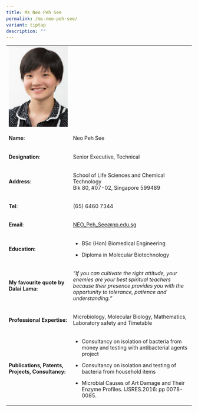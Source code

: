 ```yaml
---
title: Ms Neo Peh See
permalink: /ms-neo-peh-see/
variant: tiptap
description: ""
---
```

<table style="minWidth: 50px">
<colgroup>
<col>
<col>
</colgroup>
<tbody>
<tr>
<td rowspan="1" colspan="1">
<div class="isomer-image-wrapper">
<img style="width: 100%" height="auto" width="100%" alt="​Neo Peh See" src="/images/LSCT/Peh_See.jpg">
</div>
</td>
<td rowspan="1" colspan="1">
<p></p>
</td>
</tr>
<tr>
<td rowspan="1" colspan="1">
<p><strong>Name</strong>:&nbsp;&nbsp;&nbsp;&nbsp;&nbsp;&nbsp;&nbsp;&nbsp;&nbsp;&nbsp;&nbsp;&nbsp;&nbsp;&nbsp;&nbsp;&nbsp;&nbsp;&nbsp;&nbsp;&nbsp;&nbsp;&nbsp;&nbsp;&nbsp;&nbsp;</p>
</td>
<td rowspan="1" colspan="1">
<p>​Neo Peh See</p>
</td>
</tr>
<tr>
<td rowspan="1" colspan="1">
<p>​<strong>Designation</strong>:</p>
</td>
<td rowspan="1" colspan="1">
<p>Senior Executive, Technical​​</p>
</td>
</tr>
<tr>
<td rowspan="1" colspan="1">
<p><strong>Address</strong>: ​</p>
</td>
<td rowspan="1" colspan="1">
<p>School of Life Sciences and Chemical Technology
<br>Blk 80, #07-02, Singapore 599489​</p>
</td>
</tr>
<tr>
<td rowspan="1" colspan="1">
<p><strong>Tel</strong>: &nbsp;&nbsp;&nbsp; ​</p>
</td>
<td rowspan="1" colspan="1">
<p>(65) 6460 7344</p>
</td>
</tr>
<tr>
<td rowspan="1" colspan="1">
<p><strong>Email</strong>: ​</p>
</td>
<td rowspan="1" colspan="1">
<p><a href="mailto:NEO_Peh_See@np.edu.sg" rel="noopener noreferrer nofollow" target="_blank">NEO_Peh_See@np.edu.sg</a>
</p>
</td>
</tr>
<tr>
<td rowspan="1" colspan="1">
<p><strong>Education:</strong>
</p>
</td>
<td rowspan="1" colspan="1">
<ul data-tight="true" class="tight">
<li>
<p>BSc (Hon) Biomedical Engineering</p>
</li>
<li>
<p>Diploma in Molecular Biotechnology​</p>
</li>
</ul>
</td>
</tr>
<tr>
<td rowspan="1" colspan="1">
<p><strong>My favourite quote by Dalai Lama:</strong>
</p>
</td>
<td rowspan="1" colspan="1">
<p><em>“If you can cultivate the right attitude, your enemies are your best spiritual teachers because their presence provides you with the opportunity to tolerance, patience and understanding.”</em>&nbsp;&nbsp;&nbsp;</p>
</td>
</tr>
<tr>
<td rowspan="1" colspan="1">
<p><strong>Professional Expertise:</strong>
</p>
</td>
<td rowspan="1" colspan="1">
<p>Microbiology, Molecular Biology, Mathematics, Laboratory safety and Timetable</p>
</td>
</tr>
<tr>
<td rowspan="1" colspan="1">
<p><strong>Publications, Patents, Projects, Consultancy​:</strong>
</p>
</td>
<td rowspan="1" colspan="1">
<ul data-tight="true" class="tight">
<li>
<p>​Consultancy on isolation of bacteria from money and testing with antibacterial
agents project</p>
</li>
<li>
<p>Consultancy on isolation and testing of bacteria from household items</p>
</li>
<li>
<p>Microbial Causes of Art Damage and Their Enzyme Profiles. IJSRES.2016:
pp 0078-0085.</p>
</li>
</ul>
</td>
</tr>
</tbody>
</table>
<p></p>